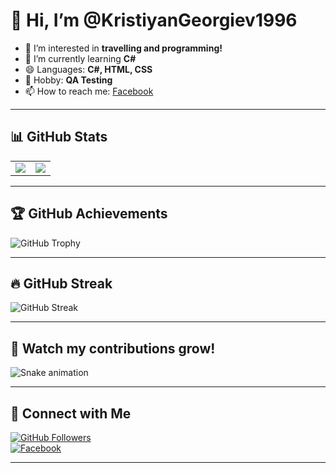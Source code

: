 # 👋 Hi, I’m @KristiyanGeorgiev1996

- 👀 I’m interested in **travelling and programming!**
- 🌱 I’m currently learning **C#**
- 😄 Languages: **C#, HTML, CSS**
- 🎯 Hobby: **QA Testing**
- 📫 How to reach me: [Facebook](https://www.facebook.com/kristiqn.georgiev.18/?locale=bg_BG)

---

## 📊 GitHub Stats

<table>
  <tr>
    <td>
      <img src="https://github-readme-stats.vercel.app/api?username=KristiyanGeorgiev1996&show_icons=true&theme=radical" />
    </td>
    <td>
      <img src="https://github-readme-stats.vercel.app/api/top-langs/?username=KristiyanGeorgiev1996&layout=compact&theme=radical" />
    </td>
  </tr>
</table>

---

## 🏆 GitHub Achievements  

![GitHub Trophy](https://github-profile-trophy.vercel.app/?username=KristiyanGeorgiev1996&theme=onedark&no-frame=true&margin-w=5)

---

## 🔥 GitHub Streak  

![GitHub Streak](https://streak-stats.demolab.com?user=KristiyanGeorgiev1996&theme=radical)

---

## 🐍 Watch my contributions grow!  

![Snake animation](https://github.com/KristiyanGeorgiev1996/KristiyanGeorgiev1996/blob/output/github-contribution-grid-snake.svg)

---

## 🔗 Connect with Me  

[![GitHub Followers](https://img.shields.io/github/followers/KristiyanGeorgiev1996?style=social)](https://github.com/KristiyanGeorgiev1996)  
[![Facebook](https://img.shields.io/badge/Facebook-KristiyanGeorgiev1996-blue?logo=facebook)](https://www.facebook.com/kristiqn.georgiev.18)

---
